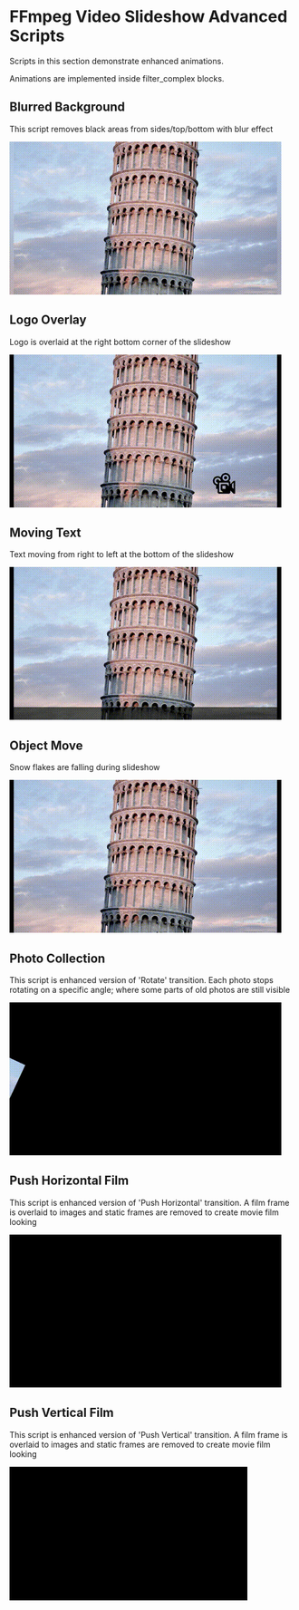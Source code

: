 # FFmpeg Video Slideshow Advanced Scripts

Scripts in this section demonstrate enhanced animations.

Animations are implemented inside filter_complex blocks.


## Blurred Background

This script removes black areas from sides/top/bottom with blur effect

![Blurred Background](../docs/advanced_blurred_background.gif)


## Logo Overlay

Logo is overlaid at the right bottom corner of the slideshow

![Logo Overlay](../docs/advanced_logo_overlay.gif)


## Moving Text

Text moving from right to left at the bottom of the slideshow

![Moving Text](../docs/advanced_moving_text.gif)


## Object Move

Snow flakes are falling during slideshow

![Object Move](../docs/advanced_object_move.gif)


## Photo Collection

This script is enhanced version of 'Rotate' transition. Each photo stops rotating on a specific angle; where some parts of old photos are still visible

![Photo Collection](../docs/advanced_photo_collection.gif)


## Push Horizontal Film

This script is enhanced version of 'Push Horizontal' transition. A film frame is overlaid to images and static frames are removed to create movie film looking

![Push Horizontal Film](../docs/advanced_push_horizontal_film.gif)


## Push Vertical Film

This script is enhanced version of 'Push Vertical' transition. A film frame is overlaid to images and static frames are removed to create movie film looking

![Push Vertical Film](../docs/advanced_push_vertical_film.gif)
